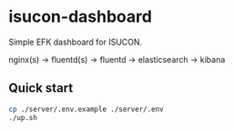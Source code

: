 # isucon-dashboard

Simple EFK dashboard for ISUCON.

nginx(s) -> fluentd(s) -> fluentd -> elasticsearch -> kibana

## Quick start

```sh
cp ./server/.env.example ./server/.env
./up.sh
```
